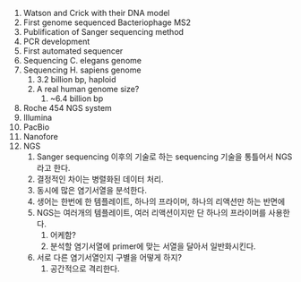 1. Watson and Crick with their DNA model
2. First genome sequenced Bacteriophage MS2
3. Publification of Sanger sequencing method
4. PCR development
5. First automated sequencer
6. Sequencing C. elegans genome
7. Sequencing H. sapiens genome
	1. 3.2 billion bp, haploid
	2. A real human genome size?
		1. ~6.4 billion bp
8. Roche 454 NGS system
9. Illumina
10. PacBio
11. Nanofore
12. NGS
	1. Sanger sequencing 이후의 기술로 하는 sequencing 기술을 통틀어서 NGS라고 한다.
	2. 결정적인 차이는 병렬화된 데이터 처리.
	3. 동시에 많은 염기서열을 분석한다.
	4. 생어는 한번에 한 템플레이트, 하나의 프라이머, 하나의 리액션만 하는 반면에
	5. NGS는 여러개의 템플레이트, 여러 리액션이지만 단 하나의 프라이머를 사용한다.
		1. 어케함?
		2. 분석할 염기서열에 primer에 맞는 서열을 달아서 일반화시킨다.
	6. 서로 다른 염기서열인지 구별을 어떻게 하지?
		1. 공간적으로 격리한다.